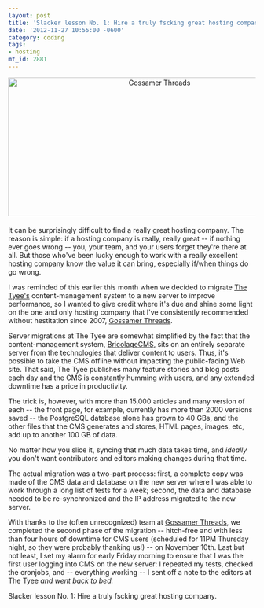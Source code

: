 ```yaml
---
layout: post
title: 'Slacker lesson No. 1: Hire a truly fscking great hosting company'
date: '2012-11-27 10:55:00 -0600'
category: coding
tags:
- hosting
mt_id: 2881
---
```

<a href="http://www.phillipadsmith.com/files/Screenshot%202012-11-27%2010%3A48%20AM.png"><img alt="Gossamer Threads" src="http://www.phillipadsmith.com/assets_c/2012/11/Screenshot 2012-11-27 10:48 AM-thumb-600x282-1499.png" width="600" height="282" class="mt-image-center" style="text-align: center; display: block; margin: 0 auto 20px;" /></a>

It can be surprisingly difficult to find a really great hosting company. The reason is simple: if a hosting company is really, really great -- if nothing ever goes wrong -- you, your team, and your users forget they're there at all. But those who've been lucky enough to work with a really excellent hosting company know the value it can bring, especially if/when things do go wrong.

I was reminded of this earlier this month when we decided to migrate [The Tyee's](http://thetyee.ca) content-management system to a new server to improve performance, so I wanted to give credit where it's due and shine some light on the one and only hosting company that I've consistently recommended without hestitation since 2007, [Gossamer Threads](http://www.gossamer-threads.com/).

Server migrations at The Tyee are somewhat simplified by the fact that the content-management system, [BricolageCMS](http://bricolagecms.org), sits on an entirely separate server from the technologies that deliver content to users. Thus, it's possible to take the CMS offline without impacting the public-facing Web site. That said, The Tyee publishes many feature stories and blog posts each day and the CMS is constantly humming with users, and any extended downtime has a price in productivity.

The trick is, however, with more than 15,000 articles and many version of each -- the front page, for example, currently has more than 2000 versions saved -- the PostgreSQL database alone has grown to 40 GBs, and the other files that the CMS generates and stores, HTML pages, images, etc, add up to another 100 GB of data. 

No matter how you slice it, syncing that much data takes time, and _ideally_ you don't want contributors and editors making changes during that time.

The actual migration was a two-part process: first, a complete copy was made of the CMS data and database on the new server where I was able to work through a long list of tests for a week; second, the data and database needed to be re-synchronized and the IP address migrated to the new server.

With thanks to the (often unrecognized) team at [Gossamer Threads](http://www.gossamer-threads.com), we completed the second phase of the migration -- hitch-free and with less than four hours of downtime for CMS users (scheduled for 11PM Thursday night, so they were probably thanking us!) -- on November 10th. Last but not least, I set my alarm for early Friday morning to ensure that I was the first user logging into CMS on the new server: I repeated my tests, checked the cronjobs, and -- everything working -- I sent off a note to the editors at The Tyee _and went back to bed._

Slacker lesson No. 1: Hire a truly fscking great hosting company.
